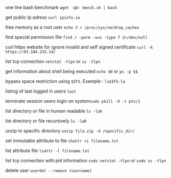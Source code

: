one line bash benchmark `wget -qO- bench.sh | bash`

get public ip adress `curl ipinfo.io`

free memory as a root user `echo 3 > /proc/sys/vm/drop_caches`

find special permission file `find / -perm -u=s -type f 2>/dev/null`

curl https website for ignore invalid and self signed certificate `curl -k https://93.184.215.14/`

list tcp connection `netstat -tlpn` or `ss -tlpn`

get information about shell being executed `echo $0` or `ps -p $$`

bypass space restriction using `$IFS`. Example : `ls$IFS-la`

listing of last logged in users `last`

terminate session users login on system`sudo pkill -9 -t pts/1`

list directory or file in human readable `ls -lah`

list directory or file recursively `ls -laR`

unzip to specific directory `unzip file.zip -d /specific_dir/`

set immutable attribute to file `chattr +i filename.txt`

list attribute file `lsattr -l filename.txt`

list tcp connection with pid information `sudo netstat -tlpn` or `sudo ss -tlpn`

delete user `userdel --remove (username)`
